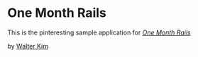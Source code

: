 # One Month Rails

This is the pinteresting sample application for 
[*One Month Rails*](http://onemonthrails.com)

by [Walter Kim](http://www.walterkim.com)